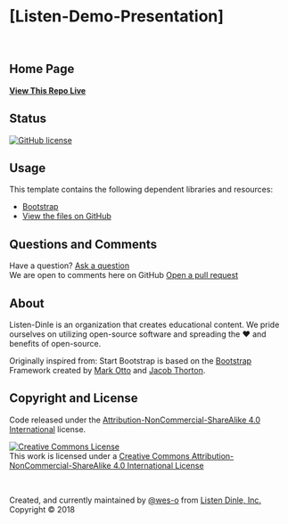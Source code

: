 # [Listen-Demo-Presentation]
<br>

## Home Page

**[View This Repo Live](https://listen-dinle.github.io/Listen-Demo-Presentation/)**

## Status

[![GitHub license](https://img.shields.io/badge/license-CC%20BY--NC--SA%204.0-blue.svg)](https://raw.githubusercontent.com/Listen-Dinle/Listen-Demo-Presentation/issues/)


## Usage
This template contains the following dependent libraries and resources:
* [Bootstrap](http://getbootstrap.com/)  
* [View the files on GitHub](https://github.com/Listen-Dinle/Listen-Demo-Presentation)


## Questions and Comments

Have a question? [Ask a question](https://listen-dinle.github.io/#contact)  
We are open to comments here on GitHub [Open a pull request](https://github.com/Listen-Dinle/Listen-Demo-Presentation/pulls) 


## About

Listen-Dinle is an organization that creates educational content. We pride ourselves on utilizing open-source software and spreading the :hearts: and benefits of open-source. 



Originally inspired from:
Start Bootstrap is based on the [Bootstrap](http://getbootstrap.com/) 
Framework created by [Mark Otto](https://twitter.com/mdo) and [Jacob Thorton](https://twitter.com/fat).

## Copyright and License

Code released under the [Attribution-NonCommercial-ShareAlike 4.0 International](https://github.com/Listen-Dinle/listen-demo-presentation/blob/master/LICENSE) license.
<div>
<a rel="license" href="http://creativecommons.org/licenses/by-nc-sa/4.0/"><img alt="Creative Commons License" style="border-width:0" src="https://i.creativecommons.org/l/by-nc-sa/4.0/88x31.png" /></a><br />This work is licensed under a <a rel="license" href="http://creativecommons.org/licenses/by-nc-sa/4.0/">Creative Commons Attribution-NonCommercial-ShareAlike 4.0 International License</a>
</div>
<p>
<div>
<br>
<p>Created, and currently maintained by <a href="https://www.github.com/wes-o">@wes-o</a> from <a href="https://listen-dinle.github.io">Listen Dinle, Inc. </a> Copyright &copy; 2018 
</div>
</p>
